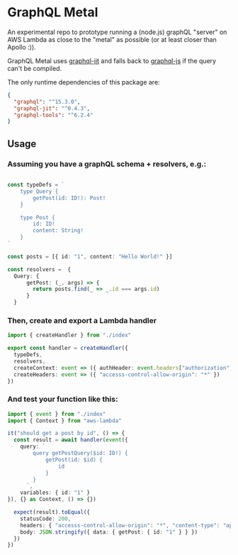 # GraphQL Metal

An experimental repo to prototype running a (node.js) graphQL "server" on AWS Lambda as close to the "metal" as possible
(or at least closer than Apollo :)).

GraphQL Metal uses [graphql-jit](https://github.com/zalando-incubator/graphql-jit#readme) and falls back to
[graphql-js](https://github.com/graphql/graphql-js) if the query can't be compiled.

The only runtime dependencies of this package are:

```json
{
  "graphql": "^15.3.0",
  "graphql-jit": "^0.4.3",
  "graphql-tools": "^6.2.4"
}
```

## Usage

### Assuming you have a graphQL schema + resolvers, e.g.:

```TypeScript

const typeDefs = `
    type Query {
        getPost(id: ID!): Post!
    }

    type Post {
        id: ID!
        content: String!
    }
`

const posts = [{ id: "1", content: "Hello World!" }]

const resolvers =  {
  Query: {
      getPost: (_, args) => {
        return posts.find(_ => _.id === args.id)
      }
  }
```

### Then, create and export a Lambda handler

```TypeScript
import { createHandler } from "./index"

export const handler = createHandler({
  typeDefs,
  resolvers,
  createContext: event => ({ authHeader: event.headers["authorization"] }),
  createHeaders: event => ({ "accesss-control-allow-origin": "*" })
})
```

### And test your function like this:

```TypeScript
import { event } from "./index"
import { Context } from "aws-lambda"

it("should get a post by id", () => {
  const result = await handler(event({
    query: `
        query getPostQuery($id: ID!) {
            getPost(id: $id) {
                id
            }
        }
      `,
    variables: { id: "1" }
}), {} as Context, () => {})

  expect(result).toEqual({
    statusCode: 200,
    headers: { "accesss-control-allow-origin": "*", "content-type": "application/json" },
    body: JSON.stringify({ data: { getPost: { id: "1" } } })
  })
})
```
